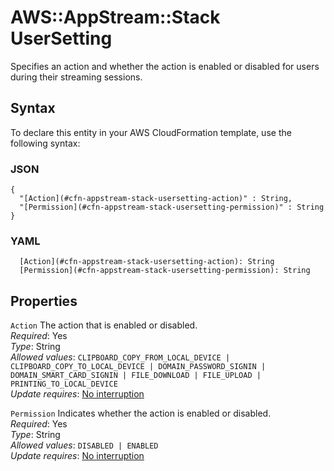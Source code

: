 # AWS::AppStream::Stack UserSetting<a name="aws-properties-appstream-stack-usersetting"></a>

Specifies an action and whether the action is enabled or disabled for users during their streaming sessions\.

## Syntax<a name="aws-properties-appstream-stack-usersetting-syntax"></a>

To declare this entity in your AWS CloudFormation template, use the following syntax:

### JSON<a name="aws-properties-appstream-stack-usersetting-syntax.json"></a>

```
{
  "[Action](#cfn-appstream-stack-usersetting-action)" : String,
  "[Permission](#cfn-appstream-stack-usersetting-permission)" : String
}
```

### YAML<a name="aws-properties-appstream-stack-usersetting-syntax.yaml"></a>

```
  [Action](#cfn-appstream-stack-usersetting-action): String
  [Permission](#cfn-appstream-stack-usersetting-permission): String
```

## Properties<a name="aws-properties-appstream-stack-usersetting-properties"></a>

`Action` <a name="cfn-appstream-stack-usersetting-action"></a>
The action that is enabled or disabled\.  
_Required_: Yes  
_Type_: String  
_Allowed values_: `CLIPBOARD_COPY_FROM_LOCAL_DEVICE | CLIPBOARD_COPY_TO_LOCAL_DEVICE | DOMAIN_PASSWORD_SIGNIN | DOMAIN_SMART_CARD_SIGNIN | FILE_DOWNLOAD | FILE_UPLOAD | PRINTING_TO_LOCAL_DEVICE`  
_Update requires_: [No interruption](https://docs.aws.amazon.com/AWSCloudFormation/latest/UserGuide/using-cfn-updating-stacks-update-behaviors.html#update-no-interrupt)

`Permission` <a name="cfn-appstream-stack-usersetting-permission"></a>
Indicates whether the action is enabled or disabled\.  
_Required_: Yes  
_Type_: String  
_Allowed values_: `DISABLED | ENABLED`  
_Update requires_: [No interruption](https://docs.aws.amazon.com/AWSCloudFormation/latest/UserGuide/using-cfn-updating-stacks-update-behaviors.html#update-no-interrupt)
